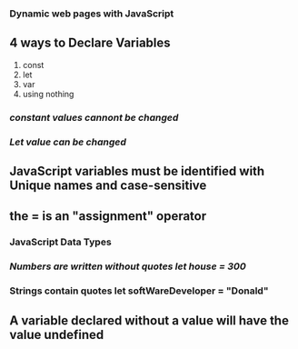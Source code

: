 ### Dynamic web pages with JavaScript

## 4 ways to Declare Variables
1. const
2. let
3. var
4. using nothing

### *constant values cannont be changed*
### *Let value can be changed*

## JavaScript variables must be identified with Unique names and case-sensitive
## the = is an "assignment" operator

### **JavaScript Data Types** 
### ***Numbers are written without quotes let house = 300***
### **Strings contain quotes let softWareDeveloper = "Donald"**

## A variable declared without a value will have the value **undefined**
